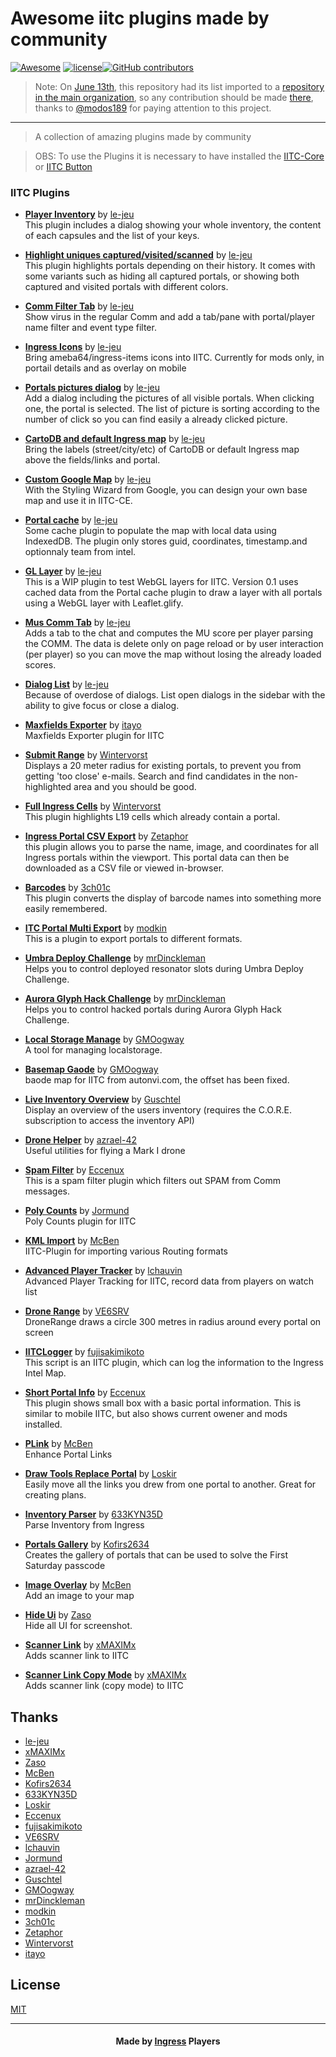 #  Awesome iitc plugins made by community 
[![Awesome](https://awesome.re/badge.svg)](https://awesome.re) [![license](https://img.shields.io/github/license/suburbanno/awesome-iitc-plugins.svg)](/LICENSE)[![GitHub contributors](https://img.shields.io/github/contributors/suburbanno/awesome-iitc-plugins.svg)](https://github.com/felipefialho/awesome-made-by-brazilians/graphs/contributors)

> Note: On [June 13th](https://github.com/IITC-CE/Community-plugins/commit/3fe6cd78441ce68afd0b85810ebebdf615da2379), this repository had its list imported to a [repository in the main organization](https://github.com/IITC-CE/Community-plugins), so any contribution should be made [there](https://github.com/IITC-CE/Community-plugins/blob/master/CONTRIBUTING.md), thanks to [@modos189](https://github.com/modos189) for paying attention to this project.
---

> A collection of amazing plugins made by community

> OBS: To use the Plugins it is necessary to have installed the [IITC-Core](https://github.com/IITC-CE/ingress-intel-total-conversion) or [IITC Button](https://github.com/IITC-CE/IITC-Button)

### IITC Plugins

- **[Player Inventory](https://le-jeu.github.io/iitc-plugins/player-inventory.user.js)** by [le-jeu](https://github.com/le-jeu)  
This plugin includes a dialog showing your whole inventory, the content of each capsules and the list of your keys.  

- **[Highlight uniques captured/visited/scanned](https://le-jeu.github.io/iitc-plugins/highlight-intel-uniques.user.js)** by [le-jeu](https://github.com/le-jeu)  
This plugin highlights portals depending on their history. It comes with some variants such as hiding all captured portals, or showing both captured and visited portals with different colors.

- **[Comm Filter Tab](https://le-jeu.github.io/iitc-plugins/comm-filter-tab.user.js)** by [le-jeu](https://github.com/le-jeu)  
Show virus in the regular Comm and add a tab/pane with portal/player name filter and event type filter.

- **[Ingress Icons](https://le-jeu.github.io/iitc-plugins/ingress-icons.user.js)** by [le-jeu](https://github.com/le-jeu)  
Bring ameba64/ingress-items icons into IITC. Currently for mods only, in portail details and as overlay on mobile

- **[Portals pictures dialog](https://le-jeu.github.io/iitc-plugins/portals-pictures.user.js)** by [le-jeu](https://github.com/le-jeu)  
Add a dialog including the pictures of all visible portals. When clicking one, the portal is selected. The list of picture is sorting according to the number of click so you can find easily a already clicked picture.

- **[CartoDB and default Ingress map](https://le-jeu.github.io/iitc-plugins/labels_layer.user.js)** by [le-jeu](https://github.com/le-jeu)  
Bring the labels (street/city/etc) of CartoDB or default Ingress map above the fields/links and portal.

- **[Custom Google Map](https://le-jeu.github.io/iitc-plugins/basemap-google-custom.user.js)** by [le-jeu](https://github.com/le-jeu)  
With the Styling Wizard from Google, you can design your own base map and use it in IITC-CE.

- **[Portal cache](https://le-jeu.github.io/iitc-plugins/cache-portals.user.js)** by [le-jeu](https://github.com/le-jeu)  
Some cache plugin to populate the map with local data using IndexedDB. The plugin only stores guid, coordinates, timestamp.and optionnaly team from intel.

- **[GL Layer](https://le-jeu.github.io/iitc-plugins/glify-layer.user.js)** by [le-jeu](https://github.com/le-jeu)  
This is a WIP plugin to test WebGL layers for IITC. Version 0.1 uses cached data from the Portal cache plugin to draw a layer with all portals using a WebGL layer with Leaflet.glify.

- **[Mus Comm Tab](https://le-jeu.github.io/iitc-plugins/muTab.user.js)** by [le-jeu](https://github.com/le-jeu)  
Adds a tab to the chat and computes the MU score per player parsing the COMM. The data is delete only on page reload or by user interaction (per player) so you can move the map without losing the already loaded scores.

- **[Dialog List](https://le-jeu.github.io/iitc-plugins/dialogs.user.js)** by [le-jeu](https://github.com/le-jeu)  
Because of overdose of dialogs. List open dialogs in the sidebar with the ability to give focus or close a dialog.

- **[Maxfields Exporter](https://github.com/itayo/IITC-Ingress-Maxfields-Exporter/blob/development/IngressMaxFields.user.js)** by [itayo](https://github.com/itayo)  
Maxfields Exporter plugin for IITC

- **[Submit Range](https://github.com/Wintervorst/iitc/tree/master/plugins/submitrange)** by [Wintervorst](https://github.com/Wintervorst)  
Displays a 20 meter radius for existing portals, to prevent you from getting 'too close' e-mails. Search and find candidates in the non-highlighted area and you should be good.

- **[Full Ingress Cells](https://github.com/Wintervorst/iitc/tree/master/plugins/occupied19cells)** by [Wintervorst](https://github.com/Wintervorst)  
 This plugin highlights L19 cells which already contain a portal.

- **[Ingress Portal CSV Export](https://github.com/Zetaphor/IITC-Ingress-Portal-CSV-Export/blob/master/ingress_export.js)** by [Zetaphor](https://github.com/Zetaphor)  
this plugin allows you to parse the name, image, and coordinates for all Ingress portals within the viewport. This portal data can then be downloaded as a CSV file or viewed in-browser.

- **[Barcodes](https://github.com/3ch01c/iitc-plugins/raw/master/barcodes.user.js)** by [3ch01c](https://github.com/3ch01c)  
This plugin converts the display of barcode names into something more easily remembered.

- **[ITC Portal Multi Export](https://github.com/modkin/Ingress-IITC-Multi-Export/blob/master/multi_export.user.js)** by [modkin](https://github.com/modkin)  
This is a plugin to export portals to different formats.

- **[Umbra Deploy Challenge](https://github.com/mrDinckleman/iitc-plugins/blob/master/umbra.user.js)** by [mrDinckleman](https://github.com/mrDinckleman)  
Helps you to control deployed resonator slots during Umbra Deploy Challenge.

- **[Aurora Glyph Hack Challenge](https://github.com/mrDinckleman/iitc-plugins/blob/master/aurora.user.js)** by [mrDinckleman](https://github.com/mrDinckleman)  
Helps you to control hacked portals during Aurora Glyph Hack Challenge.

- **[Local Storage Manage](https://github.com/GMOogway/iitc-plugins/raw/master/local-storage-manager.user.js)** by [GMOogway](https://github.com/GMOogway)  
A tool for managing localstorage.

- **[Basemap Gaode](https://github.com/GMOogway/iitc-plugins/raw/master/basemap-gaode.user.js)** by [GMOogway](https://github.com/GMOogway)  
baode map for IITC from autonvi.com, the offset has been fixed.

- **[Live Inventory Overview](https://github.com/Guschtel/public-iitc-scripts/blob/main/inventory-overview.user.js)** by [Guschtel](https://github.com/Guschtel)  
Display an overview of the users inventory (requires the C.O.R.E. subscription to access the inventory API)

- **[Drone Helper](https://github.com/azrael-42/IITC-Drone-Helper/blob/main/dronehelper.user.js)** by [azrael-42](https://github.com/azrael-42)  
Useful utilities for flying a Mark I drone

- **[Spam Filter](https://github.com/Eccenux/iitc-plugin-spam-filter/blob/master/spamfilter.user.js)** by [Eccenux](https://github.com/Eccenux)  
This is a spam filter plugin which filters out SPAM from Comm messages.

- **[Poly Counts](https://raw.githubusercontent.com/Jormund/poly-counts/master/poly-counts2.user.js)** by [Jormund](https://github.com/Jormund)  
Poly Counts plugin for IITC

- **[KML Import](https://github.com/McBen/IITCPlugin_KMLImport/raw/main/dist/iitc_plugin_KMLImport.user.js)** by [McBen](https://github.com/McBen)  
IITC-Plugin for importing various Routing formats

- **[Advanced Player Tracker](https://github.com/lchauvin/IITC-AdvancedPlayerTracker/blob/main/iitc_advanced_player_tracker.user.js)** by [lchauvin](https://github.com/lchauvin)  
Advanced Player Tracking for IITC, record data from players on watch list

- **[Drone Range](https://github.com/VE6SRV/iitc-plugins/blob/master/DroneRange.js)** by [VE6SRV](https://github.com/VE6SRV)  
DroneRange draws a circle 300 metres in radius around every portal on screen

- **[IITCLogger](https://github.com/fujisakimikoto/IITCLogger/blob/master/IITCL.user.js)** by [fujisakimikoto](https://github.com/fujisakimikoto)  
This script is an IITC plugin, which can log the information to the Ingress Intel Map.

- **[Short Portal Info](https://github.com/Eccenux/iitc-plugin-short-portal-info/raw/master/short-portal-info.user.js)** by [Eccenux](https://github.com/Eccenux)  
This plugin shows small box with a basic portal information. This is similar to mobile IITC, but also shows current owener and mods installed.

- **[PLink](https://raw.githubusercontent.com/McBen/IITCPlugin_PLink/master/dist/iitc_plugin_PLink.user.js)** by [McBen](https://github.com/McBen)  
Enhance Portal Links

- **[Draw Tools Replace Portal](https://github.com/Loskir/iitc-plugins/blob/master/dt-replace-portal/dt-replace-portal.user.js)** by [Loskir](https://github.com/Loskir)  
Easily move all the links you drew from one portal to another. Great for creating plans.

- **[Inventory Parser](https://github.com/633KYN35D/iitc-inventory-parser/raw/main/inventoryParser.user.js)** by [633KYN35D](https://github.com/633KYN35D)  
Parse Inventory from Ingress

- **[Portals Gallery](https://github.com/Kofirs2634/iitc-portals-gallery/raw/main/portals_gallery_script.js)** by [Kofirs2634](https://github.com/Kofirs2634)  
Creates the gallery of portals that can be used to solve the First Saturday passcode

- **[Image Overlay](https://github.com/McBen/IITCPluginKit_Imageoverlay/raw/master/dist/iitc_plugin_ImageOverlay2.user.js)** by [McBen](https://github.com/McBen)  
Add an image to your map

- **[Hide Ui](https://github.com/MysticJay/ZasoItems.CE/raw/master/hide-ui.user.js)** by [Zaso](https://www.giacintogarcea.com/ingress/items/#plugins)  
Hide all UI for screenshot.

- **[Scanner Link](https://github.com/Suburbanno/Scanner-link/raw/main/scanner-link.js)** by [xMAXIMx](https://t.me/xMAXIMx)  
Adds scanner link to IITC

- **[Scanner Link Copy Mode](https://github.com/Suburbanno/Scanner-link/raw/main/scanner-link-copy.js)** by [xMAXIMx](https://t.me/xMAXIMx)  
Adds scanner link (copy mode) to IITC


## Thanks

- [le-jeu](https://github.com/le-jeu)
- [xMAXIMx](https://t.me/xMAXIMx)  
- [Zaso](https://www.giacintogarcea.com/ingress/items/#plugins)  
- [McBen](https://github.com/McBen) 
- [Kofirs2634](https://github.com/Kofirs2634)
- [633KYN35D](https://github.com/633KYN35D)
- [Loskir](https://github.com/Loskir) 
- [Eccenux](https://github.com/Eccenux) 
- [fujisakimikoto](https://github.com/fujisakimikoto) 
- [VE6SRV](https://github.com/VE6SRV)
- [lchauvin](https://github.com/lchauvin)
- [Jormund](https://github.com/Jormund) 
- [azrael-42](https://github.com/azrael-42)
- [Guschtel](https://github.com/Guschtel) 
- [GMOogway](https://github.com/GMOogway)
- [mrDinckleman](https://github.com/mrDinckleman) 
- [modkin](https://github.com/modkin)
- [3ch01c](https://github.com/3ch01c)
- [Zetaphor](https://github.com/Zetaphor)
- [Wintervorst](https://github.com/Wintervorst)
- [itayo](https://github.com/itayo)

## License

[MIT](/license)

---

<h4 align="center">
    Made by <a href="https://ingress.com" target="_blank">Ingress</a> Players
</h4>
